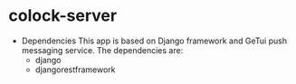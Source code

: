 colock-server
=============

* Dependencies
This app is based on Django framework and GeTui push messaging service. The dependencies are:
  - django
  - djangorestframework
